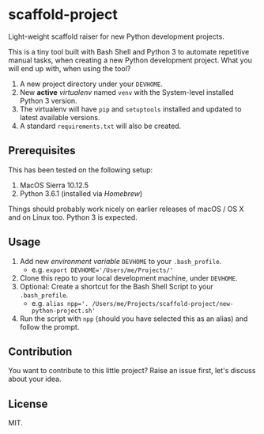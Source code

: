 # scaffold-project

Light-weight scaffold raiser for new Python development projects.

This is a tiny tool built with Bash Shell and Python 3 to automate repetitive manual tasks, when creating a new Python development project. What you will end up with, when using the tool?

1. A new project directory under your `DEVHOME`.
1. New **active** *virtualenv* named `venv` with the System-level installed Python 3 version.
1. The virtualenv will have `pip` and `setuptools` installed and updated to latest available versions.
1. A standard `requirements.txt` will also be created.

## Prerequisites

This has been tested on the following setup:

1. MacOS Sierra 10.12.5
1. Python 3.6.1 (installed via *Homebrew*)

Things should probably work nicely on earlier releases of macOS / OS X and on Linux too. Python 3 is expected.

## Usage

1. Add new *environment variable* `DEVHOME` to your `.bash_profile`.
    - e.g. `export DEVHOME='/Users/me/Projects/'`
1. Clone this repo to your local development machine, under `DEVHOME`.
1. Optional: Create a shortcut for the Bash Shell Script to your `.bash_profile`.
    - e.g. `alias npp='. /Users/me/Projects/scaffold-project/new-python-project.sh'`
1. Run the script with `npp` (should you have selected this as an alias) and follow the prompt.

## Contribution

You want to contribute to this little project? Raise an issue first, let's discuss about your idea.

## License

MIT.